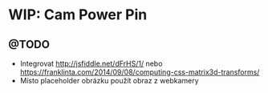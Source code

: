# WIP: Cam Power Pin

## @TODO

- Integrovat http://jsfiddle.net/dFrHS/1/ nebo https://franklinta.com/2014/09/08/computing-css-matrix3d-transforms/
- Místo placeholder obrázku použít obraz z webkamery
